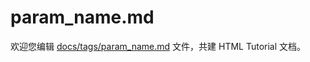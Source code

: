 param_name.md
===

欢迎您编辑 <a target="__blank" href="https://github.com/jaywcjlove/html-tutorial/blob/main/docs/tags/param_name.md">docs/tags/param_name.md</a> 文件，共建 HTML Tutorial 文档。